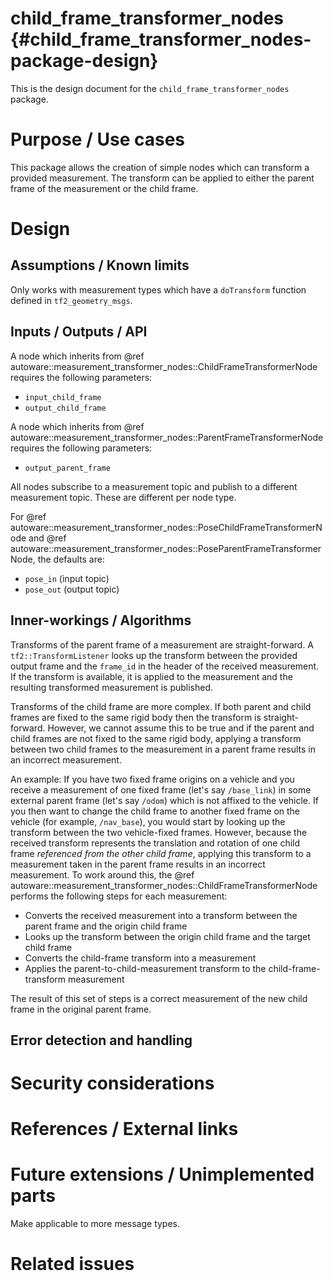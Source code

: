 child_frame_transformer_nodes {#child_frame_transformer_nodes-package-design}
===========

This is the design document for the `child_frame_transformer_nodes` package.


# Purpose / Use cases
This package allows the creation of simple nodes which can transform a provided measurement.
The transform can be applied to either the parent frame of the measurement or the child frame.

# Design

## Assumptions / Known limits
Only works with measurement types which have a `doTransform` function defined in `tf2_geometry_msgs`.

## Inputs / Outputs / API
A node which inherits from @ref autoware::measurement_transformer_nodes::ChildFrameTransformerNode requires the following parameters:

- `input_child_frame`
- `output_child_frame`

A node which inherits from @ref autoware::measurement_transformer_nodes::ParentFrameTransformerNode requires the following parameters:

- `output_parent_frame`

All nodes subscribe to a measurement topic and publish to a different measurement topic. These
are different per node type.

For @ref autoware::measurement_transformer_nodes::PoseChildFrameTransformerNode and
@ref autoware::measurement_transformer_nodes::PoseParentFrameTransformerNode, the defaults are:

- `pose_in` (input topic)
- `pose_out` (output topic)

## Inner-workings / Algorithms
Transforms of the parent frame of a measurement are straight-forward.
A `tf2::TransformListener` looks up the transform between the provided output frame and the
`frame_id` in the header of the received measurement. If the transform is available, it is
applied to the measurement and the resulting transformed measurement is published.

Transforms of the child frame are more complex. If both parent and child frames are fixed to
the same rigid body then the transform is straight-forward. However, we cannot assume this to
be true and if the parent and child frames are not fixed to the same rigid body, applying a
transform between two child frames to the measurement in a parent frame results in an incorrect
measurement.

An example: If you have two fixed frame origins on a vehicle and you receive a measurement of
one fixed frame (let's say `/base_link`) in some external parent frame (let's say `/odom`) which is
not affixed to the vehicle. If you then want to change the child frame to another fixed frame
on the vehicle (for example, `/nav_base`), you would start by looking up the transform between
the two vehicle-fixed frames. However, because the received transform represents the translation
and rotation of one child frame *referenced from the other child frame*, applying this transform
to a measurement taken in the parent frame results in an incorrect measurement. To work around
this, the @ref autoware::measurement_transformer_nodes::ChildFrameTransformerNode performs the following steps for each measurement:

- Converts the received measurement into a transform between the parent frame and the
  origin child frame
- Looks up the transform between the origin child frame and the target child frame
- Converts the child-frame transform into a measurement
- Applies the parent-to-child-measurement transform to the child-frame-transform measurement

The result of this set of steps is a correct measurement of the new child frame in the original
parent frame.


## Error detection and handling
<!-- Required -->


# Security considerations
<!-- Required -->
<!-- Things to consider:
- Spoofing (How do you check for and handle fake input?)
- Tampering (How do you check for and handle tampered input?)
- Repudiation (How are you affected by the actions of external actors?).
- Information Disclosure (Can data leak?).
- Denial of Service (How do you handle spamming?).
- Elevation of Privilege (Do you need to change permission levels during execution?) -->


# References / External links
<!-- Optional -->


# Future extensions / Unimplemented parts
Make applicable to more message types.


# Related issues
<!-- Required -->
